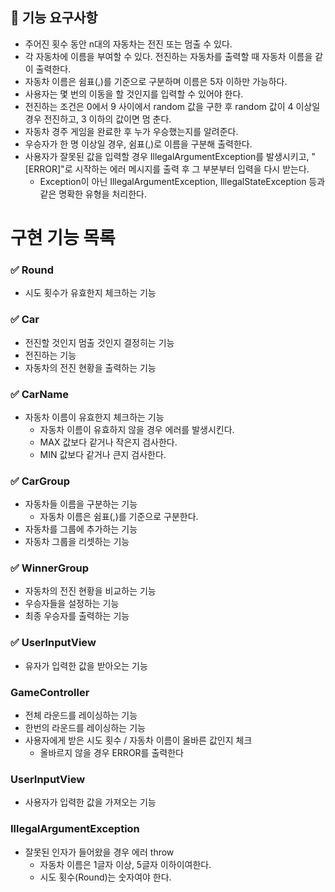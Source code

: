 ## 🚀 기능 요구사항
- 주어진 횟수 동안 n대의 자동차는 전진 또는 멈출 수 있다.
- 각 자동차에 이름을 부여할 수 있다. 전진하는 자동차를 출력할 때 자동차 이름을 같이 출력한다.
- 자동차 이름은 쉼표(,)를 기준으로 구분하며 이름은 5자 이하만 가능하다.
- 사용자는 몇 번의 이동을 할 것인지를 입력할 수 있어야 한다.
- 전진하는 조건은 0에서 9 사이에서 random 값을 구한 후 random 값이 4 이상일 경우 전진하고, 3 이하의 값이면 멈
춘다.
- 자동차 경주 게임을 완료한 후 누가 우승했는지를 알려준다. 
- 우승자가 한 명 이상일 경우, 쉼표(,)로 이름을 구분해 출력한다.
- 사용자가 잘못된 값을 입력할 경우 IllegalArgumentException를 발생시키고, "[ERROR]"로 시작하는 에러 메시지를
출력 후 그 부분부터 입력을 다시 받는다.
  - Exception이 아닌 IllegalArgumentException, IllegalStateException 등과 같은 명확한 유형을 처리한다.

# 구현 기능 목록
### ✅ Round
- 시도 횟수가 유효한지 체크하는 기능

### ✅ Car
- 전진할 것인지 멈출 것인지 결정히는 기능
- 전진하는 기능
- 자동차의 전진 현황을 출력하는 기능

### ✅ CarName
- 자동차 이름이 유효한지 체크하는 기능
  - 자동차 이름이 유효하지 않을 경우 에러를 발생시킨다.
  - MAX 값보다 같거나 작은지 검사한다.
  - MIN 값보다 같거나 큰지 검사한다.

### ✅ CarGroup
- 자동차들 이름을 구분하는 기능
  - 자동차 이름은 쉼표(,)를 기준으로 구분한다.
- 자동차를 그룹에 추가하는 기능
- 자동차 그룹을 리셋하는 기능

### ✅ WinnerGroup
- 자동차의 전진 현황을 비교하는 기능
- 우승자들을 설정하는 기능
- 최종 우승자를 출력하는 기능

### ✅ UserInputView
- 유자가 입력한 값을 받아오는 기능

### GameController
- 전체 라운드를 레이싱하는 기능
- 한번의 라운드를 레이싱하는 기능
- 사용자에게 받은 시도 횟수 / 자동차 이름이 올바른 값인지 체크
  - 올바르지 않을 경우 ERROR를 출력한다

### UserInputView
- 사용자가 입력한 값을 가져오는 기능

### IllegalArgumentException
- 잘못된 인자가 들어왔을 경우 에러 throw
  - 자동차 이름은 1글자 이상, 5글자 이하이여한다.
  - 시도 횟수(Round)는 숫자여야 한다.
